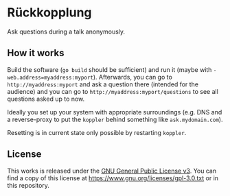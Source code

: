 # Rückkopplung

Ask questions during a talk anonymously.


## How it works

Build the software (`go build` should be sufficient) and run it (maybe with `-web.address=myaddress:myport`).
Afterwards, you can go to `http://myaddress:myport` and ask a question there (intended for the audience) and you can go to `http://myaddress:myport/questions` to see all questions asked up to now.

Ideally you set up your system with appropriate surroundings (e.g. DNS and a reverse-proxy to put the `koppler` behind something like `ask.mydomain.com`).

Resetting is in current state only possible by restarting `koppler`.


## License

This works is released under the [GNU General Public License v3](https://www.gnu.org/licenses/gpl-3.0.txt). You can find a copy of this license at https://www.gnu.org/licenses/gpl-3.0.txt or in this repository.
